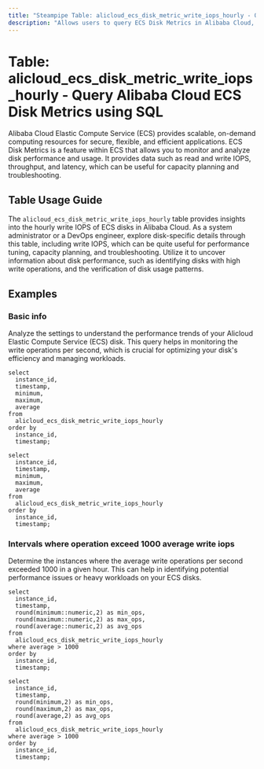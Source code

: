 ```yaml
---
title: "Steampipe Table: alicloud_ecs_disk_metric_write_iops_hourly - Query Alibaba Cloud ECS Disk Metrics using SQL"
description: "Allows users to query ECS Disk Metrics in Alibaba Cloud, specifically the hourly write IOPS (input/output operations per second), providing insights into disk performance and potential issues."
---
```


# Table: alicloud_ecs_disk_metric_write_iops_hourly - Query Alibaba Cloud ECS Disk Metrics using SQL

Alibaba Cloud Elastic Compute Service (ECS) provides scalable, on-demand computing resources for secure, flexible, and efficient applications. ECS Disk Metrics is a feature within ECS that allows you to monitor and analyze disk performance and usage. It provides data such as read and write IOPS, throughput, and latency, which can be useful for capacity planning and troubleshooting.

## Table Usage Guide

The `alicloud_ecs_disk_metric_write_iops_hourly` table provides insights into the hourly write IOPS of ECS disks in Alibaba Cloud. As a system administrator or a DevOps engineer, explore disk-specific details through this table, including write IOPS, which can be quite useful for performance tuning, capacity planning, and troubleshooting. Utilize it to uncover information about disk performance, such as identifying disks with high write operations, and the verification of disk usage patterns.

## Examples

### Basic info
Analyze the settings to understand the performance trends of your Alicloud Elastic Compute Service (ECS) disk. This query helps in monitoring the write operations per second, which is crucial for optimizing your disk's efficiency and managing workloads.

```sql+postgres
select
  instance_id,
  timestamp,
  minimum,
  maximum,
  average
from
  alicloud_ecs_disk_metric_write_iops_hourly
order by
  instance_id,
  timestamp;
```

```sql+sqlite
select
  instance_id,
  timestamp,
  minimum,
  maximum,
  average
from
  alicloud_ecs_disk_metric_write_iops_hourly
order by
  instance_id,
  timestamp;
```

### Intervals where operation exceed 1000 average write iops
Determine the instances where the average write operations per second exceeded 1000 in a given hour. This can help in identifying potential performance issues or heavy workloads on your ECS disks.

```sql+postgres
select
  instance_id,
  timestamp,
  round(minimum::numeric,2) as min_ops,
  round(maximum::numeric,2) as max_ops,
  round(average::numeric,2) as avg_ops
from
  alicloud_ecs_disk_metric_write_iops_hourly
where average > 1000
order by
  instance_id,
  timestamp;
```

```sql+sqlite
select
  instance_id,
  timestamp,
  round(minimum,2) as min_ops,
  round(maximum,2) as max_ops,
  round(average,2) as avg_ops
from
  alicloud_ecs_disk_metric_write_iops_hourly
where average > 1000
order by
  instance_id,
  timestamp;
```